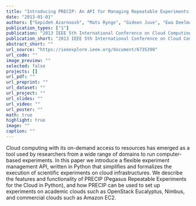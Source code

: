 ```yaml
---
title: "Introducing PRECIP: An API for Managing Repeatable Experiments in the Cloud"
date: "2013-01-01"
authors: ["Sepideh Azarnoosh", "Mats Rynge", "Gideon Juve", "Ewa Deelman", "Michal Niec", "Maciej Malawski", "Rafael Ferreira {da Silva}"]
publication_types: ["1"]
publication: "2013 IEEE 5th International Conference on Cloud Computing Technology and Science. , 21  19--26. https://doi.org/10.1109/CloudCom.2013.98"
publication_short: "2013 IEEE 5th International Conference on Cloud Computing Technology and Science. , 21  19--26. https://doi.org/10.1109/CloudCom.2013.98"
abstract_short: ""
url_source: "https://ieeexplore.ieee.org/document/6735390"
url_code: ""
image_preview: ""
selected: false
projects: []
url_pdf: ""
url_preprint: ""
url_dataset: ""
url_project: ""
url_slides: ""
url_video: ""
url_poster: ""
math: true
highlight: true
image: ""
caption: ""
---
```

Cloud computing with its on-demand access to resources has emerged as a tool used by researchers from a wide range of domains to run computer-based experiments. In this paper we introduce a flexible experiment management API, written in Python that simplifies and formalizes the execution of scientific experiments on cloud infrastructures. We describe the features and functionality of PRECIP (Pegasus Repeatable Experiments for the Cloud in Python), and how PRECIP can be used to set up experiments on academic clouds such as OpenStack Eucalyptus, Nimbus, and commercial clouds such as Amazon EC2.
